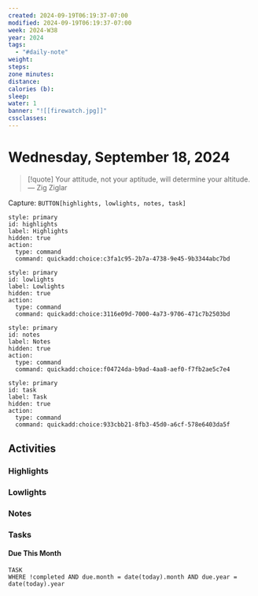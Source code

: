 ```yaml
---
created: 2024-09-19T06:19:37-07:00
modified: 2024-09-19T06:19:37-07:00
week: 2024-W38
year: 2024
tags:
  - "#daily-note"
weight: 
steps: 
zone minutes: 
distance: 
calories (b): 
sleep: 
water: 1
banner: "![[firewatch.jpg]]"
cssclasses:
---
```

# Wednesday, September 18, 2024

> [!quote] Your attitude, not your aptitude, will determine your altitude.
> — Zig Ziglar

Capture: `BUTTON[highlights, lowlights, notes, task]`

```meta-bind-button
style: primary
id: highlights
label: Highlights
hidden: true
action:
  type: command
  command: quickadd:choice:c3fa1c95-2b7a-4738-9e45-9b3344abc7bd
```

```meta-bind-button
style: primary
id: lowlights
label: Lowlights
hidden: true
action:
  type: command
  command: quickadd:choice:3116e09d-7000-4a73-9706-471c7b2503bd
```

```meta-bind-button
style: primary
id: notes
label: Notes
hidden: true
action:
  type: command
  command: quickadd:choice:f04724da-b9ad-4aa8-aef0-f7fb2ae5c7e4
```

```meta-bind-button
style: primary
id: task
label: Task
hidden: true
action:
  type: command
  command: quickadd:choice:933cbb21-8fb3-45d0-a6cf-578e6403da5f
```

## Activities

### Highlights
 
### Lowlights

### Notes

### Tasks

#### Due This Month

```dataview
TASK
WHERE !completed AND due.month = date(today).month AND due.year = date(today).year
```